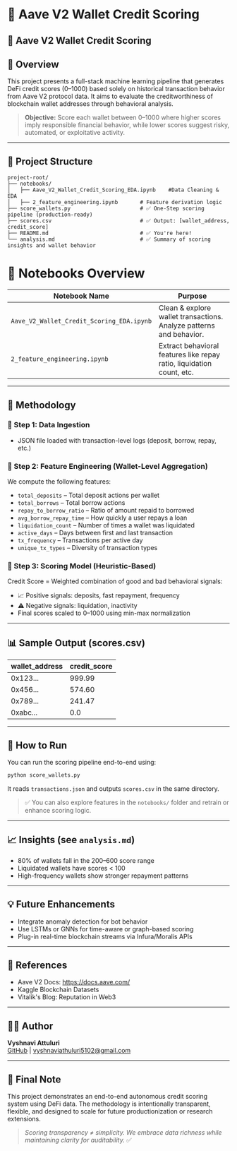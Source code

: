 # 💼 Aave V2 Wallet Credit Scoring

## 💼 Aave V2 Wallet Credit Scoring

## 🚀 Overview
This project presents a full-stack machine learning pipeline that generates DeFi credit scores (0–1000) based solely on historical transaction behavior from Aave V2 protocol data. It aims to evaluate the creditworthiness of blockchain wallet addresses through behavioral analysis.

> **Objective:** Score each wallet between 0–1000 where higher scores imply responsible financial behavior, while lower scores suggest risky, automated, or exploitative activity.

---

## 📁 Project Structure
```
project-root/
├── notebooks/
│   ├── Aave_V2_Wallet_Credit_Scoring_EDA.ipynb    #Data Cleaning & EDA
│   ├── 2_feature_engineering.ipynb       # Feature derivation logic
├── score_wallets.py                      # ✅ One-Step scoring pipeline (production-ready)
├── scores.csv                            # ✅ Output: [wallet_address, credit_score]
├── README.md                             # ✅ You're here!
└── analysis.md                           # ✅ Summary of scoring insights and wallet behavior
```
# 🧠 Notebooks Overview

| Notebook Name | Purpose |
|---------------|---------|
| `Aave_V2_Wallet_Credit_Scoring_EDA.ipynb` | Clean & explore wallet transactions. Analyze patterns and behavior. |
| `2_feature_engineering.ipynb` | Extract behavioral features like repay ratio, liquidation count, etc. |

---

## 🧠 Methodology

### 🔹 Step 1: Data Ingestion
- JSON file loaded with transaction-level logs (deposit, borrow, repay, etc.)

### 🔹 Step 2: Feature Engineering (Wallet-Level Aggregation)
We compute the following features:
- `total_deposits` – Total deposit actions per wallet
- `total_borrows` – Total borrow actions
- `repay_to_borrow_ratio` – Ratio of amount repaid to borrowed
- `avg_borrow_repay_time` – How quickly a user repays a loan
- `liquidation_count` – Number of times a wallet was liquidated
- `active_days` – Days between first and last transaction
- `tx_frequency` – Transactions per active day
- `unique_tx_types` – Diversity of transaction types

### 🔹 Step 3: Scoring Model (Heuristic-Based)
Credit Score = Weighted combination of good and bad behavioral signals:
- 📈 Positive signals: deposits, fast repayment, frequency
- ⚠️ Negative signals: liquidation, inactivity
- Final scores scaled to 0–1000 using min-max normalization

---

## 📊 Sample Output (scores.csv)
| wallet_address | credit_score |
|----------------|---------------|
| 0x123...       | 999.99        |
| 0x456...       | 574.60        |
| 0x789...       | 241.47        |
| 0xabc...       | 0.0           |

---

## 🔧 How to Run
You can run the scoring pipeline end-to-end using:
```bash
python score_wallets.py
```
It reads `transactions.json` and outputs `scores.csv` in the same directory.

> ✅ You can also explore features in the `notebooks/` folder and retrain or enhance scoring logic.

---

## 📈 Insights (see `analysis.md`)
- 80% of wallets fall in the 200–600 score range
- Liquidated wallets have scores < 100
- High-frequency wallets show stronger repayment patterns

---

## 💡 Future Enhancements
- Integrate anomaly detection for bot behavior
- Use LSTMs or GNNs for time-aware or graph-based scoring
- Plug-in real-time blockchain streams via Infura/Moralis APIs

---

## 🧾 References
- Aave V2 Docs: https://docs.aave.com/
- Kaggle Blockchain Datasets
- Vitalik's Blog: Reputation in Web3

---

## 👩‍💻 Author
**Vyshnavi Attuluri**  
[GitHub](https://github.com/VyshnaviAttuluri) | vyshnaviathuluri5102@gmail.com

---

## 🏁 Final Note
This project demonstrates an end-to-end autonomous credit scoring system using DeFi data. The methodology is intentionally transparent, flexible, and designed to scale for future productionization or research extensions.

> *Scoring transparency ≠ simplicity. We embrace data richness while maintaining clarity for auditability.* ✅

